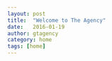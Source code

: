 ```yaml
---
layout: post
title:  "Welcome to The Agency"
date:   2016-01-19
author: gtagency
category: home
tags: [home]
---
```


